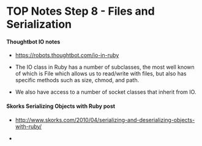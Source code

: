 # TOP Notes Step 8 - Files and Serialization


#### Thoughtbot IO notes

* https://robots.thoughtbot.com/io-in-ruby


* The IO class in Ruby has a number of subclasses, the most well known of which is File which allows us to read/write with files, but also has specific methods such as size, chmod, and path.  


* We also have access to a number of socket classes that inherit from IO.  

#### Skorks Serializing Objects with Ruby post

* http://www.skorks.com/2010/04/serializing-and-deserializing-objects-with-ruby/

* 
